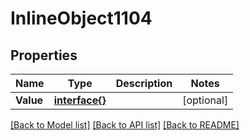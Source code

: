 # InlineObject1104

## Properties

Name | Type | Description | Notes
------------ | ------------- | ------------- | -------------
**Value** | [**interface{}**](.md) |  | [optional] 

[[Back to Model list]](../README.md#documentation-for-models) [[Back to API list]](../README.md#documentation-for-api-endpoints) [[Back to README]](../README.md)


